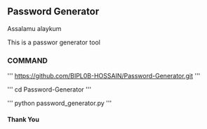 <h2>Password Generator</h2>
<p>Assalamu alaykum</p>

<p>This is a passwor generator tool</p>

<h3>COMMAND</h3>

'''
https://github.com/BIPL0B-HOSSAIN/Password-Generator.git
'''

'''
cd Password-Generator
'''

'''
python password_generator.py
'''
<h4>Thank You</h4>

